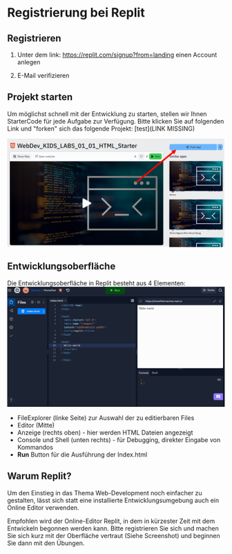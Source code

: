 # Registrierung bei Replit

## Registrieren 

1. Unter dem link: https://replit.com/signup?from=landing einen Account anlegen

2. E-Mail verifizieren

## Projekt starten

Um möglichst schnell mit der Entwicklung zu starten, stellen wir Ihnen StarterCode für jede Aufgabe zur Verfügung.
Bitte klicken Sie auf folgenden Link und "forken" sich das folgende Projekt:
[test](LINK MISSING)

![img.png](img/fork_me.png)



## Entwicklungsoberfläche

Die Entwicklungsoberfläche in Replit besteht aus 4 Elementen:
![img.png](img/replit_IDE.png)

- FileExplorer (linke Seite) zur Auswahl der zu editierbaren Files
- Editor (Mitte)
- Anzeige (rechts oben) - hier werden HTML Dateien angezeigt
- Console und Shell (unten rechts) - für Debugging, direkter Eingabe von Kommandos
- **Run** Button für die Ausführung der Index.html


## Warum Replit?

Um den Einstieg in das Thema Web-Development noch einfacher zu gestalten, lässt sich statt eine installierte Entwicklungsumgebung auch
ein Online Editor verwenden.

Empfohlen wird der Online-Editor Replit, in dem in kürzester Zeit mit dem Entwickeln begonnen werden kann.
Bitte registrieren Sie sich und machen Sie sich kurz mit der Oberfläche vertraut (Siehe Screenshot) und beginnen Sie dann mit den Übungen.
